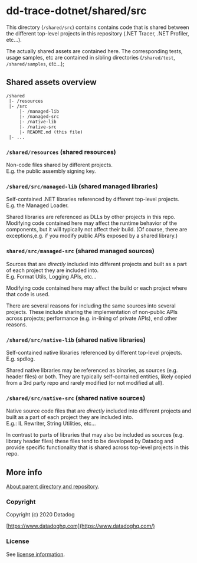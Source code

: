 # dd-trace-dotnet/shared/src

This directory (`/shared/src`) contains contains code that is shared between the different top-level projects in this repository (.NET Tracer, .NET Profiler, etc...).

The actually shared assets are contained here. The corresponding tests, usage samples, etc are contained in sibling directories (`/shared/test`, `/shared/samples`, etc...);

## Shared assets overview

```
/shared
 |- /resources
 |- /src
     |- /managed-lib
     |- /managed-src
     |- /native-lib
     |- /native-src
     |- README.md (this file)                    
 |- ...
 ```

### `/shared/resources` (shared resources)

Non-code files shared by different projects.<br />
E.g. the public assembly signing key.

### `/shared/src/managed-lib` (shared managed libraries)

Self-contained .NET libraries referenced by different top-level projects.<br />
E.g. the Managed Loader.

Shared libraries are referenced as DLLs by other projects in this repo. Modifying code contained here may affect the runtime behavior of the components, but it will typically not affect their build. (Of course, there are exceptions,e.g. if you modify public APIs exposed by a shared library.)

### `shared/src/managed-src` (shared managed sources)

Sources that are _directly_ included into different projects and built as a part of each project they are included into.<br />
E.g. Format Utils, Logging APIs, etc...

Modifying code contained here may affect the build or each project where that code is used.

There are several reasons for including the same sources into several projects. These include sharing the implementation of non-public APIs across projects; performance (e.g. in-lining of private APIs), end other reasons.

### `/shared/src/native-lib` (shared native libraries)

Self-contained native libraries referenced by different top-level projects.<br />
E.g. spdlog.

Shared native libraries may be referenced as binaries, as sources (e.g. header files) or both. They are typically self-contained entities, likely copied from a 3rd party repo and rarely modified (or not modified at all).

### `/shared/src/native-src` (shared native sources)

Native source code files that are _directly_ included into different projects and built as a part of each project they are included into.<br />
E.g.: IL Rewriter, String Utilities, etc...

In contrast to parts of libraries that may also be included as sources (e.g. library header files) these files tend to be developed by Datadog and provide specific functionality that is shared across top-level projects in this repo.

## More info

[About parent directory and repository](../README.md).

### Copyright

Copyright (c) 2020 Datadog

[https://www.datadoghq.com](https://www.datadoghq.com/)

### License

See [license information](../../LICENSE).
